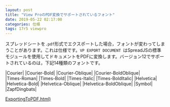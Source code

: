 ```yaml
---
layout: post
title: "View ProのPDF変換でサポートされているフォント"
date: 2019-05-22 02:17:00
categories: 仕様
tags: 17r5 viewpro
---
```



スプレッドシートを``.pdf``形式でエクスポートした場合，フォントが変わってしまうことがあります。これは仕様です。``VP EXPORT DOCUMENT ``はSpreadJSの標準モジュールを使用してドキュメントをPDFに変換します。バージョン12でサポートされているのは，下記14種類のフォントです。
	
|Courier|
|Courier-Bold|
|Courier-Oblique|
|Courier-BoldOblique|	
|Times-Roman|
|Times-Bold|
|Times-Italic|
|Times-BoldItalic|
|Helvetica|
|Helvetica-Bold|
|Helvetica-Oblique|
|Helvetica-BoldOblique|
|Symbol|
|ZapfDingbats|

<i class="fa fa-external-link" aria-hidden="true"></i> [ExportingToPDF.html)](http://help.grapecity.com/spread/SpreadSheets12/webframe.html#ExportingToPDF.html)
